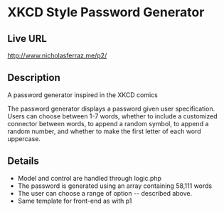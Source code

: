 # XKCD Style Password Generator
## Live URL
<http://www.nicholasferraz.me/p2/> 

## Description
A password generator inspired in the XKCD comics

The password generator displays a password given user specification. 
Users can choose between 1-7 words, whether to include a customized 
connector between words, to append a random symbol, to append a random
number, and whether to make the first letter of each word uppercase. 

## Details

- Model and control are handled through logic.php 
- The password is generated using an array containing 58,111 words 
- The user can choose a range of option -- described above. 
- Same template for front-end as with p1 
